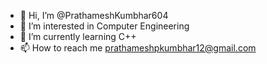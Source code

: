 - 👋 Hi, I’m @PrathameshKumbhar604
- 👀 I’m interested in Computer Engineering 
- 🌱 I’m currently learning C++
- 📫 How to reach me prathameshpkumbhar12@gmail.com

<!---
PrathameshKumbhar604/PrathameshKumbhar604 is a ✨ special ✨ repository because its `README.md` (this file) appears on your GitHub profile.
You can click the Preview link to take a look at your changes.
--->
